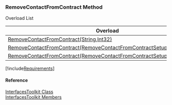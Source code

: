 ﻿### RemoveContactFromContract Method

Overload List

| Overload | Description |
| --- | --- |
| [RemoveContactFromContract(String,Int32)](FChoice.Toolkits.Clarify~FChoice.Toolkits.Clarify.Interfaces.InterfacesToolkit~RemoveContactFromContract(String,Int32).md) |   |
| [RemoveContactFromContract(RemoveContactFromContractSetup)](FChoice.Toolkits.Clarify~FChoice.Toolkits.Clarify.Interfaces.InterfacesToolkit~RemoveContactFromContract(RemoveContactFromContractSetup).md) |   |
| [RemoveContactFromContract(RemoveContactFromContractSetup,IDbTransaction)](FChoice.Toolkits.Clarify~FChoice.Toolkits.Clarify.Interfaces.InterfacesToolkit~RemoveContactFromContract(RemoveContactFromContractSetup,IDbTransaction).md) |   |

[!include[Requirements](../partials/requirements.md)]



#### Reference

[InterfacesToolkit Class](FChoice.Toolkits.Clarify~FChoice.Toolkits.Clarify.Interfaces.InterfacesToolkit.md)  
[InterfacesToolkit Members](FChoice.Toolkits.Clarify~FChoice.Toolkits.Clarify.Interfaces.InterfacesToolkit_members.md)
